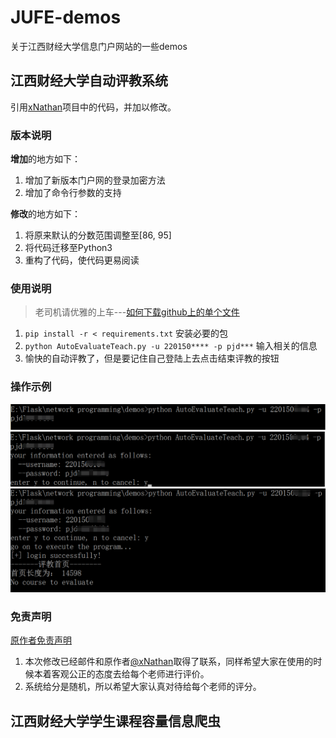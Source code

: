 # JUFE-demos
关于江西财经大学信息门户网站的一些demos

## 江西财经大学自动评教系统
引用[xNathan](https://github.com/xNathan/TeachEvaluation)项目中的代码，并加以修改。
### 版本说明
**增加**的地方如下：
1. 增加了新版本门户网的登录加密方法
2. 增加了命令行参数的支持

**修改**的地方如下：
1. 将原来默认的分数范围调整至\[86, 95]
2. 将代码迁移至Python3
3. 重构了代码，使代码更易阅读

### 使用说明
> 老司机请优雅的上车---[如何下载github上的单个文件](https://www.cnblogs.com/zhaoqingqing/p/5534827.html)

1. `pip install -r < requirements.txt` 安装必要的包
2. `python AutoEvaluateTeach.py -u 220150**** -p pjd***` 输入相关的信息
3. 愉快的自动评教了，但是要记住自己登陆上去点击结束评教的按钮

### 操作示例
![1](https://github.com/poetlife/JUFE-demos/blob/master/pics/1.png)
![2](https://github.com/poetlife/JUFE-demos/blob/master/pics/2.png)
![3](https://github.com/poetlife/JUFE-demos/blob/master/pics/3.png)

### 免责声明
[原作者免责声明](https://github.com/xNathan/TeachEvaluation#免责声明)
1. 本次修改已经邮件和原作者[@xNathan](https://github.com/xNathan)取得了联系，同样希望大家在使用的时候本着客观公正的态度去给每个老师进行评价。
2. 系统给分是随机，所以希望大家认真对待给每个老师的评分。

## 江西财经大学学生课程容量信息爬虫
